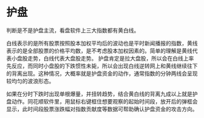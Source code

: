 # 护盘

判断是不是护盘主流，看盘软件上三大指数都有黄白线。

白线表示的是所有股票按照股本加权平均后的波动也是平时新闻播报的指数，黄线表示的是全部股票的价格平均数，是不考虑股本加权因素的。简单的理解是黄线代表小盘股走势，白线代表大盘股走势。
护盘肯定是拉大盘股，所以会在白线上率先反应，而同时小盘股的下跌惯性未毙，所以会出现白线逆转网上和黄线继续往下的背离出现。这种情况，大概率就是护盘资金的动作，通常指数的分钟两线会呈现较均匀的波浪形态。

如果在分时下跌时出现单根爆量，并扭转趋势，结合黄白线的背离九成以上就是护盘动作。同花顺软件里，用鼠标右键框住想要观察的起始时间段，放开后的弹框会显示，此时间段股票涨跌幅对指数贡献度等数据可帮助确认护盘资金的攻击方向。
